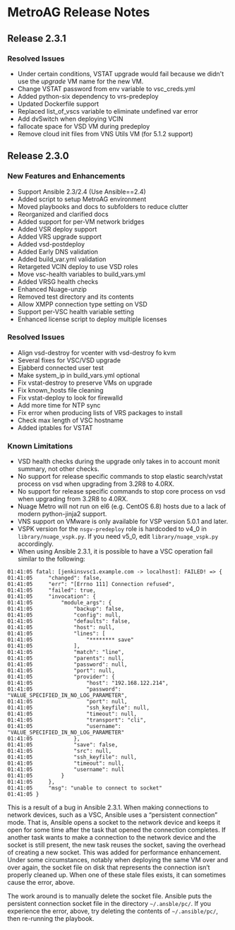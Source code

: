 # MetroAG Release Notes
## Release 2.3.1
### Resolved Issues
* Under certain conditions, VSTAT upgrade would fail because we didn't use the _upgrade_ VM name for the new VM.
* Change VSTAT password from env variable to vsc_creds.yml
* Added python-six dependency to vrs-predeploy
* Updated Dockerfile support
* Replaced list_of_vscs variable to eliminate undefined var error
* Add dvSwitch when deploying VCIN
* fallocate space for VSD VM during predeploy
* Remove cloud init files from VNS Utils VM (for 5.1.2 support)
## Release 2.3.0
### New Features and Enhancements
*	Support Ansible 2.3/2.4 (Use Ansible==2.4)
*	Added script to setup MetroAG environment
* Moved playbooks and docs to subfolders to reduce clutter
* Reorganized and clarified docs
*	Added support for per-VM network bridges
*	Added VSR deploy support
* Added VRS upgrade support
*	Added vsd-postdeploy
*	Added Early DNS validation
* Added build_var.yml validation
*	Retargeted VCIN deploy to use VSD roles
*	Move vsc-health variables to build_vars.yml
*	Added VRSG health checks
*	Enhanced Nuage-unzip
*	Removed test directory and its contents
*	Allow XMPP connection type setting on VSD
*	Support per-VSC health variable setting
* Enhanced license script to deploy multiple licenses
### Resolved Issues
*	Align vsd-destroy for vcenter with vsd-destroy fo kvm
*	Several fixes for VSC/VSD upgrade
*	Ejabberd connected user test
*	Make system_ip in build_vars.yml optional
*	Fix vstat-destroy to preserve VMs on upgrade
*	Fix known_hosts file cleaning
*	Fix vstat-deploy to look for firewalld
*	Add more time for NTP sync
*	Fix error when producing lists of VRS packages to install
*	Check max length of VSC hostname
* Added iptables for VSTAT
### Known Limitations
*	VSD health checks during the upgrade only takes in to account monit summary, not other checks.
*	No support for release specific commands to stop elastic search/vstat process on vsd when upgrading from 3.2R8 to 4.0RX.
*	No support for release specific commands to stop core process on vsd when upgrading from 3.2R8 to 4.0RX.
*	Nuage Metro will not run on el6 (e.g. CentOS 6.8) hosts due to a lack of modern python-jinja2 support.
*	VNS support on VMware is only available for VSP version 5.0.1 and later.
* VSPK version for the `nsgv-predeploy` role is hardcoded to v4_0 in `library/nuage_vspk.py`. If you need v5_0, edit `library/nuage_vspk.py` accordingly.
* When using Ansible 2.3.1, it is possible to have a VSC operation fail similar to the following:
```
01:41:05 fatal: [jenkinsvsc1.example.com -> localhost]: FAILED! => {
01:41:05     "changed": false,
01:41:05     "err": "[Errno 111] Connection refused",
01:41:05     "failed": true,
01:41:05     "invocation": {
01:41:05         "module_args": {
01:41:05             "backup": false,
01:41:05             "config": null,
01:41:05             "defaults": false,
01:41:05             "host": null,
01:41:05             "lines": [
01:41:05                 "******** save"
01:41:05             ],
01:41:05             "match": "line",
01:41:05             "parents": null,
01:41:05             "password": null,
01:41:05             "port": null,
01:41:05             "provider": {
01:41:05                 "host": "192.168.122.214",
01:41:05                 "password": "VALUE_SPECIFIED_IN_NO_LOG_PARAMETER",
01:41:05                 "port": null,
01:41:05                 "ssh_keyfile": null,
01:41:05                 "timeout": null,
01:41:05                 "transport": "cli",
01:41:05                 "username": "VALUE_SPECIFIED_IN_NO_LOG_PARAMETER"
01:41:05             },
01:41:05             "save": false,
01:41:05             "src": null,
01:41:05             "ssh_keyfile": null,
01:41:05             "timeout": null,
01:41:05             "username": null
01:41:05         }
01:41:05     },
01:41:05     "msg": "unable to connect to socket"
01:41:05 }
```
This is a result of a bug in Ansible 2.3.1. When making connections to network devices, such as a VSC, Ansible uses a “persistent connection” mode. That is, Ansible opens a socket to the network device and keeps it open for some time after the task that opened the connection completes. If another task wants to make a connection to the network device and the socket is still present, the new task reuses the socket, saving the overhead of creating a new socket. This was added for performance enhancement. Under some circumstances, notably when deploying the same VM over and over again, the socket file on disk that represents the connection isn’t properly cleaned up. When one of these stale files exists, it can sometimes cause the error, above.

The work around is to manually delete the socket file. Ansible puts the persistent connection socket file in the directory `~/.ansble/pc/`. If you experience the error, above, try deleting the contents of `~/.ansible/pc/`, then re-running the playbook.
